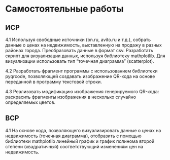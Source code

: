 # Самостоятельные работы

## ИСР

4.1 Используя свободные источники (bn.ru, avito.ru и т.д.), собрать данные о
ценах на недвижимость, выставленную на продажу в разных районах города.
Преобразовать данные в формат csv. Разработать скрипт для визуализации
данных, используя библиотеку mathplotlib. Для визуализации использовать
тип “точечная диаграмма” (scatterplot).

4.2 Разработать фрагмент программы с использованием библиотеки pyqrcode,
позволяющей создавать изображение QR-кода на основе переданной в
программу текстовой строки.

4.3 Реализовать модификацию изображения генерируемого QR-кода:
раскрасить фрагменты изображения в несколько случайно определяемых
цветов.

## ВСР

4.1 На основе кода, позволяющего визуализировать данные о ценах на
недвижимость (точечная диаграмма), отобразить с помощью библиотеки
mathplotlib линейный график и график полинома второй степени
(квадратичный) соответствующий изменениям цен на недвижимость.
